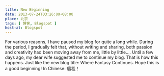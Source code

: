 ```yaml
---
title: New Beginning
date: 2013-07-24T03:26:00+08:00
place: 北京
tags: [ 博客, Blogspot ]
host-at: Blogspot
---
```

For various reasons, I have paused my blog for quite a long while. During the period, I gradually felt that, without writing and sharing, both passion and creativity had been moving away from me, little by little.... Until a few days ago, my dear wife suggested me to continue my blog. That is how this happens. Just like the new blog title: Where Fantasy Continues. Hope this is a good beginning! In Chinese: 启程！
